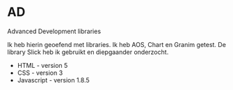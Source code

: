 # AD
Advanced Development libraries

Ik heb hierin geoefend met libraries. Ik heb AOS, Chart en Granim getest.
De library Slick heb ik gebruikt en diepgaander onderzocht.

- HTML - version 5
- CSS - version 3
- Javascript - version 1.8.5